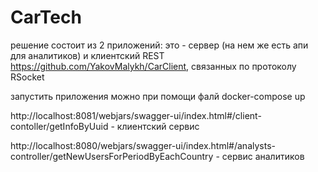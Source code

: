 # CarTech

решение состоит из 2 приложений: это - сервер (на нем же есть апи для аналитиков) и клиентский REST https://github.com/YakovMalykh/CarClient, связанных по протоколу RSocket

запустить приложения можно при помощи фалй docker-compose up

http://localhost:8081/webjars/swagger-ui/index.html#/client-contoller/getInfoByUuid - клиентский сервис

http://localhost:8080/webjars/swagger-ui/index.html#/analysts-controller/getNewUsersForPeriodByEachCountry - сервис аналитиков

